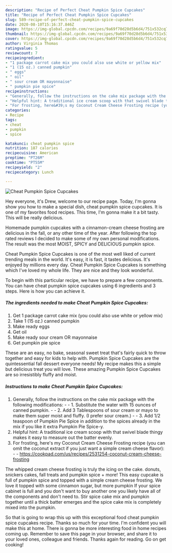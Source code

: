 ```yaml
---
description: "Recipe of Perfect Cheat Pumpkin Spice Cupcakes"
title: "Recipe of Perfect Cheat Pumpkin Spice Cupcakes"
slug: 589-recipe-of-perfect-cheat-pumpkin-spice-cupcakes
date: 2020-08-10T15:16:37.846Z
image: https://img-global.cpcdn.com/recipes/9a69f70d28d5b6d4/751x532cq70/cheat-pumpkin-spice-cupcakes-recipe-main-photo.jpg
thumbnail: https://img-global.cpcdn.com/recipes/9a69f70d28d5b6d4/751x532cq70/cheat-pumpkin-spice-cupcakes-recipe-main-photo.jpg
cover: https://img-global.cpcdn.com/recipes/9a69f70d28d5b6d4/751x532cq70/cheat-pumpkin-spice-cupcakes-recipe-main-photo.jpg
author: Virginia Thomas
ratingvalue: 5
reviewcount: 7
recipeingredient:
- "1 package carrot cake mix you could also use white or yellow mix"
- "1 (15 oz.) canned pumpkin"
- " eggs"
- " oil"
- " sour cream OR mayonnaise"
- " pumpkin pie spice"
recipeinstructions:
- "Generally, follow the instructions on the cake mix package with the following modifications:  1. Substitute the water with 15 ounces of canned pumpkin.   2. Add 3 Tablespoons of sour cream or mayo to make them super moist and fluffy. (I prefer sour cream.)  3. Add 1/2 teaspoon of Pumpkin Pie Spice in addition to the spices already in the mix if you like it extra Pumpkin Pie Spice-y."
- "Helpful hint: A traditional ice cream scoop with that swivel blade thingy makes it easy to measure out the batter evenly."
- "For frosting, here&#39;s my Coconut Cream Cheese Frosting recipe (you can omit the coconut extract if you just want a simple cream cheese flavor):  https://cookpad.com/us/recipes/2531254-coconut-cream-cheese-frosting"
categories:
- Recipe
tags:
- cheat
- pumpkin
- spice

katakunci: cheat pumpkin spice 
nutrition: 187 calories
recipecuisine: American
preptime: "PT26M"
cooktime: "PT55M"
recipeyield: "2"
recipecategory: Lunch

---
```



![Cheat Pumpkin Spice Cupcakes](https://img-global.cpcdn.com/recipes/9a69f70d28d5b6d4/751x532cq70/cheat-pumpkin-spice-cupcakes-recipe-main-photo.jpg)

Hey everyone, it's Drew, welcome to our recipe page. Today, I'm gonna show you how to make a special dish, cheat pumpkin spice cupcakes. It is one of my favorites food recipes. This time, I'm gonna make it a bit tasty. This will be really delicious.

Homemade pumpkin cupcakes with a cinnamon-cream cheese frosting are delicious in the fall, or any other time of the year. After following the top rated reviews I decided to make some of my own personal modifications. The result was the most MOIST, SPICY and DELICIOUS pumpkin spice.

Cheat Pumpkin Spice Cupcakes is one of the most well liked of current trending meals in the world. It's easy, it is fast, it tastes delicious. It's enjoyed by millions every day. Cheat Pumpkin Spice Cupcakes is something which I've loved my whole life. They are nice and they look wonderful.


To begin with this particular recipe, we have to prepare a few components. You can have cheat pumpkin spice cupcakes using 6 ingredients and 3 steps. Here is how you can achieve it.

<!--inarticleads1-->

##### The ingredients needed to make Cheat Pumpkin Spice Cupcakes:

1. Get 1 package carrot cake mix (you could also use white or yellow mix)
1. Take 1 (15 oz.) canned pumpkin
1. Make ready  eggs
1. Get  oil
1. Make ready  sour cream OR mayonnaise
1. Get  pumpkin pie spice


These are an easy, no bake, seasonal sweet treat that&#39;s fairly quick to throw together and easy for kids to help with. Pumpkin Spice Cupcakes are the quintessential fall dessert everyone needs! My recipe makes this a simple but delicious treat you will love. These amazing Pumpkin Spice Cupcakes are so irresistibly fluffy and moist. 

<!--inarticleads2-->

##### Instructions to make Cheat Pumpkin Spice Cupcakes:

1. Generally, follow the instructions on the cake mix package with the following modifications: -  - 1. Substitute the water with 15 ounces of canned pumpkin.  -  - 2. Add 3 Tablespoons of sour cream or mayo to make them super moist and fluffy. (I prefer sour cream.) -  - 3. Add 1/2 teaspoon of Pumpkin Pie Spice in addition to the spices already in the mix if you like it extra Pumpkin Pie Spice-y.
1. Helpful hint: A traditional ice cream scoop with that swivel blade thingy makes it easy to measure out the batter evenly.
1. For frosting, here&#39;s my Coconut Cream Cheese Frosting recipe (you can omit the coconut extract if you just want a simple cream cheese flavor): -  - https://cookpad.com/us/recipes/2531254-coconut-cream-cheese-frosting


The whipped cream cheese frosting is truly the icing on the cake. donuts, snickers cakes, fall treats and pumpkin spice + more! This easy cupcake is full of pumpkin spice and topped with a simple cream cheese frosting. We love it topped with some cinnamon sugar, but more pumpkin If your spice cabinet is full and you don&#39;t want to buy another one you likely have all of the components and don&#39;t need to. Stir spice cake mix and pumpkin together until a thick batter emerges and the spice cake mix is completely mixed into the pumpkin. 

So that is going to wrap this up with this exceptional food cheat pumpkin spice cupcakes recipe. Thanks so much for your time. I'm confident you will make this at home. There is gonna be more interesting food in home recipes coming up. Remember to save this page in your browser, and share it to your loved ones, colleague and friends. Thanks again for reading. Go on get cooking!
